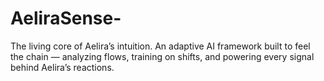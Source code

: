 # AeliraSense-
The living core of Aelira’s intuition. An adaptive AI framework built to feel the chain — analyzing flows, training on shifts, and powering every signal behind Aelira’s reactions.
